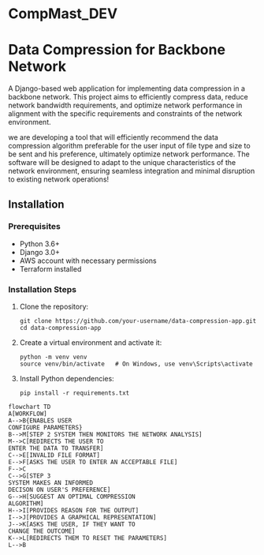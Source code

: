 # CompMast_DEV

    
# Data Compression for Backbone Network

A Django-based web application for implementing data compression in a backbone network. This project aims to efficiently compress data, reduce network bandwidth requirements, and optimize network performance in alignment with the specific requirements and constraints of the network environment.

we are developing a tool that will efficiently recommend the data compression algorithm preferable for the user input of file type and size to be sent and his preference, ultimately optimize network performance. The software will be designed to adapt to the unique characteristics of the network environment, ensuring seamless integration and minimal disruption to existing network operations!

## Installation

### Prerequisites

- Python 3.6+
- Django 3.0+
- AWS account with necessary permissions
- Terraform installed

### Installation Steps

1. Clone the repository:

   ```shell
   git clone https://github.com/your-username/data-compression-app.git
   cd data-compression-app
   
2. Create a virtual environment and activate it:

   ```shell
   python -m venv venv
   source venv/bin/activate   # On Windows, use venv\Scripts\activate

3. Install Python dependencies:

   ```shell
   pip install -r requirements.txt

```mermaid
flowchart TD
A[WORKFLOW]
A-->B{ENABLES USER
CONFIGURE PARAMETERS}
B-->M[STEP 2 SYSTEM THEN MONITORS THE NETWORK ANALYSIS]
M-->C[REDIRECTS THE USER TO
ENTER THE DATA TO TRANSFER]
C-->E[INVALID FILE FORMAT]
E-->F[ASKS THE USER TO ENTER AN ACCEPTABLE FILE]
F-->C
C-->G[STEP 3
SYSTEM MAKES AN INFORMED
DECISON ON USER'S PREFERENCE]
G-->H[SUGGEST AN OPTIMAL COMPRESSION
ALGORITHM]
H-->I[PROVIDES REASON FOR THE OUTPUT]
I-->J[PROVIDES A GRAPHICAL REPRESENTATION]
J-->K[ASKS THE USER, IF THEY WANT TO
CHANGE THE OUTCOME]
K-->L[REDIRECTS THEM TO RESET THE PARAMETERS]
L-->B
```
